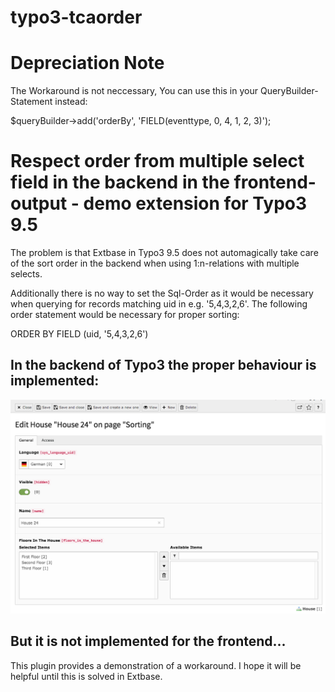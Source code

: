 # typo3-tcaorder

# Depreciation Note

The Workaround is not neccessary, You can use this in your QueryBuilder-Statement instead:

  $queryBuilder->add('orderBy', 'FIELD(eventtype, 0, 4, 1, 2, 3)');

# Respect order from multiple select field in the backend in the frontend-output - demo extension for Typo3 9.5

The problem is that Extbase in Typo3 9.5 does not automagically take care of the sort order in the backend when using 1:n-relations with multiple selects. 

Additionally there is no way to set the Sql-Order as it would be necessary when querying for records matching uid in e.g. '5,4,3,2,6'. The following order statement would be necessary for proper sorting:

  ORDER BY FIELD (uid, '5,4,3,2,6')

## In the backend of Typo3 the proper behaviour is implemented:

![Alt text](Documentation.tmpl/Images/UserManual/multiple-select.png?raw=true "Optional Title")

## But it is not implemented for the frontend...

This plugin provides a demonstration of a workaround. I hope it will be helpful until this is solved in Extbase.
